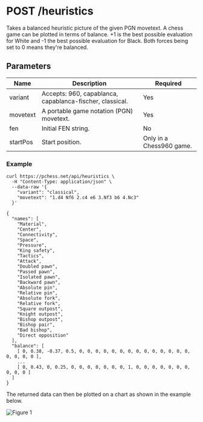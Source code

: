 # POST /heuristics

Takes a balanced heuristic picture of the given PGN movetext. A chess game can be plotted in terms of balance. +1 is the best possible evaluation for White and -1 the best possible evaluation for Black. Both forces being set to 0 means they're balanced.

## Parameters

| Name | Description | Required |
| ---- | ----------- | -------- |
| variant | Accepts: 960, capablanca, capablanca-fischer, classical. | Yes |
| movetext | A portable game notation (PGN) movetext. | Yes |
| fen | Initial FEN string. | No |
| startPos | Start position. | Only in a Chess960 game. |

### Example

```text
curl https://pchess.net/api/heuristics \
  -H "Content-Type: application/json" \
  --data-raw '{
    "variant": "classical",
    "movetext": "1.d4 Nf6 2.c4 e6 3.Nf3 b6 4.Nc3"
  }'
```

```text
{
  "names": [
    "Material",
    "Center",
    "Connectivity",
    "Space",
    "Pressure",
    "King safety",
    "Tactics",
    "Attack",
    "Doubled pawn",
    "Passed pawn",
    "Isolated pawn",
    "Backward pawn",
    "Absolute pin",
    "Relative pin",
    "Absolute fork",
    "Relative fork",
    "Square outpost",
    "Knight outpost",
    "Bishop outpost",
    "Bishop pair",
    "Bad bishop",
    "Direct opposition"
  ],
  "balance": [
    [ 0, 0.38, -0.37, 0.5, 0, 0, 0, 0, 0, 0, 0, 0, 0, 0, 0, 0, 0, 0, 0, 0, 0, 0 ],
    ...
    [ 0, 0.43, 0, 0.25, 0, 0, 0, 0, 0, 0, 0, 1, 0, 0, 0, 0, 0, 0, 0, 0, 0, 0 ]
  ]
}
```

The returned data can then be plotted on a chart as shown in the example below.

![Figure 1](https://raw.githubusercontent.com/chesslablab/chess-api/master/docs/post-heuristics_01.png)
